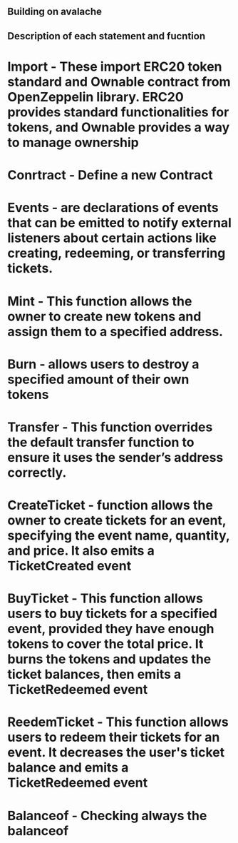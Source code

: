 ## Building on avalache
## Description of each statement and fucntion
# Import - These import ERC20 token standard and Ownable contract from OpenZeppelin library. ERC20 provides standard functionalities for tokens, and Ownable provides a way to manage ownership
# Conrtract - Define a new Contract 
# Events - are declarations of events that can be emitted to notify external listeners about certain actions like creating, redeeming, or transferring tickets.
# Mint - This function allows the owner to create new tokens and assign them to a specified address.
# Burn - allows users to destroy a specified amount of their own tokens
# Transfer - This function overrides the default transfer function to ensure it uses the sender’s address correctly.
# CreateTicket - function allows the owner to create tickets for an event, specifying the event name, quantity, and price. It also emits a TicketCreated event
# BuyTicket - This function allows users to buy tickets for a specified event, provided they have enough tokens to cover the total price. It burns the tokens and updates the ticket balances, then emits a TicketRedeemed event
# ReedemTicket - This function allows users to redeem their tickets for an event. It decreases the user's ticket balance and emits a TicketRedeemed event
# Balanceof - Checking always the balanceof
